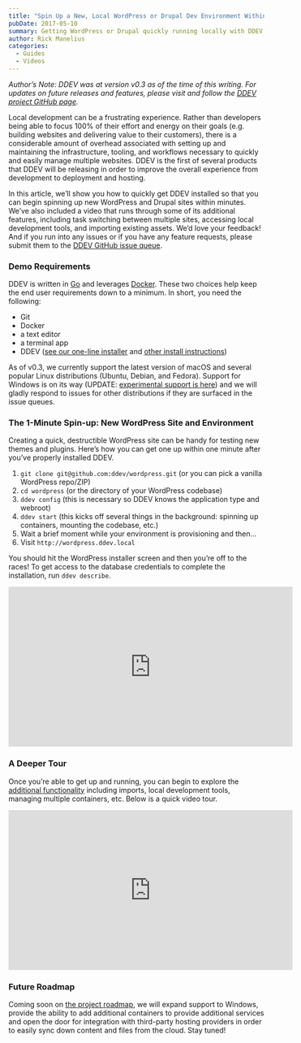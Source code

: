 ```yaml
---
title: "Spin Up a New, Local WordPress or Drupal Dev Environment Within 1 Minute With DDEV!"
pubDate: 2017-05-10
summary: Getting WordPress or Drupal quickly running locally with DDEV.
author: Rick Manelius
categories:
  - Guides
  - Videos
---
```


_Author’s Note: DDEV was at version v0.3 as of the time of this writing. For updates on future releases and features, please visit and follow the [DDEV project GitHub page](https://github.com/ddev/ddev)._

Local development can be a frustrating experience. Rather than developers being able to focus 100% of their effort and energy on their goals (e.g. building websites and delivering value to their customers), there is a considerable amount of overhead associated with setting up and maintaining the infrastructure, tooling, and workflows necessary to quickly and easily manage multiple websites. DDEV is the first of several products that DDEV will be releasing in order to improve the overall experience from development to deployment and hosting.

In this article, we’ll show you how to quickly get DDEV installed so that you can begin spinning up new WordPress and Drupal sites within minutes. We’ve also included a video that runs through some of its additional features, including task switching between multiple sites, accessing local development tools, and importing existing assets. We’d love your feedback! And if you run into any issues or if you have any feature requests, please submit them to the [DDEV GitHub issue queue](https://github.com/ddev/ddev/issues).

### Demo Requirements

DDEV is written in [Go](https://golang.org/) and leverages [Docker](https://www.docker.com/). These two choices help keep the end user requirements down to a minimum. In short, you need the following:

- Git
- Docker
- a text editor
- a terminal app
- DDEV ([see our one-line installer](https://github.com/ddev/ddev#installation-script) and [other install instructions](https://ddev.readthedocs.io/en/latest/#installation))

As of v0.3, we currently support the latest version of macOS and several popular Linux distributions (Ubuntu, Debian, and Fedora). Support for Windows is on its way (UPDATE: [experimental support is here](https://github.com/ddev/ddev/issues/196#issuecomment-300178008)) and we will gladly respond to issues for other distributions if they are surfaced in the issue queues.

### The 1-Minute Spin-up: New WordPress Site and Environment

Creating a quick, destructible WordPress site can be handy for testing new themes and plugins. Here’s how you can get one up within one minute after you’ve properly installed DDEV.

1. `git clone git@github.com:ddev/wordpress.git` (or you can pick a vanilla WordPress repo/ZIP)
2. `cd wordpress` (or the directory of your WordPress codebase)
3. `ddev config` (this is necessary so DDEV knows the application type and webroot)
4. `ddev start` (this kicks off several things in the background: spinning up containers, mounting the codebase, etc.)
5. Wait a brief moment while your environment is provisioning and then…
6. Visit `http://wordpress.ddev.local`

You should hit the WordPress installer screen and then you’re off to the races! To get access to the database credentials to complete the installation, run `ddev describe`.

<div class="video-wrapper">
<iframe src="https://www.youtube.com/embed/b-6EX3KCbnY" width="560" height="315" frameborder="0" allowfullscreen="allowfullscreen"></iframe>
</div>

### A Deeper Tour

Once you’re able to get up and running, you can begin to explore the [additional functionality](https://github.com/ddev/ddev#usage) including imports, local development tools, managing multiple containers, etc. Below is a quick video tour.

<div class="video-wrapper">
<iframe loading="lazy" src="https://www.youtube.com/embed/JQrjsazBzP4" width="560" height="315" frameborder="0" allowfullscreen="allowfullscreen"></iframe>
</div>

### Future Roadmap

Coming soon on [the project roadmap](https://github.com/ddev/ddev/wiki/roadmap), we will expand support to Windows, provide the ability to add additional containers to provide additional services and open the door for integration with third-party hosting providers in order to easily sync down content and files from the cloud. Stay tuned!

